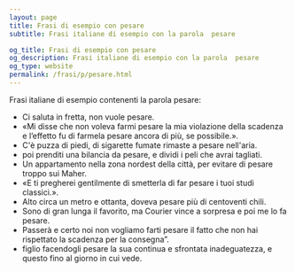 ```yaml
---
layout: page
title: Frasi di esempio con pesare 
subtitle: Frasi italiane di esempio con la parola  pesare

og_title: Frasi di esempio con pesare 
og_description: Frasi italiane di esempio con la parola  pesare
og_type: website
permalink: /frasi/p/pesare.html
---
```


Frasi italiane di esempio contenenti la parola pesare:


- Ci saluta in fretta, non vuole pesare.
- «Mi disse che non voleva farmi pesare la mia violazione della scadenza e l’effetto fu di farmela pesare ancora di più, se possibile.».
- C'è puzza di piedi, di sigarette fumate rimaste a pesare nell'aria.
- poi prenditi una bilancia da pesare, e dividi i peli che avrai tagliati.
- Un appartamento nella zona nordest della città, per evitare di pesare troppo sui Maher.
- «E ti pregherei gentilmente di smetterla di far pesare i tuoi studi classici.».
- Alto circa un metro e ottanta, doveva pesare più di centoventi chili.
- Sono di gran lunga il favorito, ma Courier vince a sorpresa e poi me lo fa pesare.
- Passerà e certo noi non vogliamo farti pesare il fatto che non hai rispettato la scadenza per la consegna”.
- figlio facendogli pesare la sua continua e sfrontata inadeguatezza, e questo fino al giorno in cui vede.
